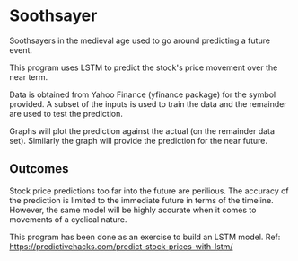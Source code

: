 # Soothsayer

Soothsayers in the medieval age used to go around predicting a future event.

This program uses LSTM to predict the stock's price movement over the near term.

Data is obtained from Yahoo Finance (yfinance package) for the symbol provided.
A subset of the inputs is used to train the data and the remainder are used to test the prediction.

Graphs will plot the prediction against the actual (on the remainder data set). Similarly the graph will provide the prediction for the near future.

Outcomes
------------
Stock price predictions too far into the future are perilious. The accuracy of the prediction is limited to the immediate future in terms of the timeline.
However, the same model will be highly accurate when it comes to movements of a cyclical nature.

This program has been done as an exercise to build an LSTM model.
Ref: https://predictivehacks.com/predict-stock-prices-with-lstm/